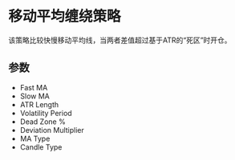 # 移动平均缠绕策略

该策略比较快慢移动平均线，当两者差值超过基于ATR的“死区”时开仓。

## 参数
- Fast MA
- Slow MA
- ATR Length
- Volatility Period
- Dead Zone %
- Deviation Multiplier
- MA Type
- Candle Type
